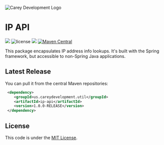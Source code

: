 ![Carey Development Logo](http://careydevelopment.us/img/branding/careydevelopment-logo-sm.png)

# IP API
![](https://img.shields.io/badge/jdk-11-blue.svg) ![license](https://img.shields.io/badge/license-MIT-blue.svg) 
![](https://img.shields.io/badge/maven-3.6.3-blue.svg)
[![Maven Central](https://maven-badges.herokuapp.com/maven-central/us.careydevelopment.util/ip-api/badge.svg)](https://search.maven.org/artifact/us.careydevelopment.util/ip-api/1.0.0-RELEASE/jar)



This package encapsulates IP address info lookups. It's built with the Spring framework, but accessible to non-Spring Java applications.


## Latest Release
You can pull it from the central Maven repositories:

```xml
 <dependency>
    <groupId>us.careydevelopment.util</groupId>
    <artifactId>ip-api</artifactId>
    <version>1.0.0-RELEASE</version>
 </dependency>
```

## License
This code is under the [MIT License](https://github.com/careydevelopment/ip-api/blob/main/LICENSE).
